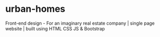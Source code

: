 # urban-homes
Front-end design - For an imaginary real estate company | single page website | built using HTML CSS JS & Bootstrap
